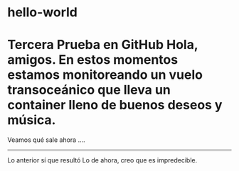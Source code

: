 # hello-world
Tercera Prueba en GitHub
Hola, amigos. 
En estos momentos estamos monitoreando un vuelo transoceánico que lleva un container lleno de buenos deseos y música.
=============
Veamos qué sale ahora ....
*************
Lo anterior sí que resultó
Lo de ahora, creo que es impredecible.
